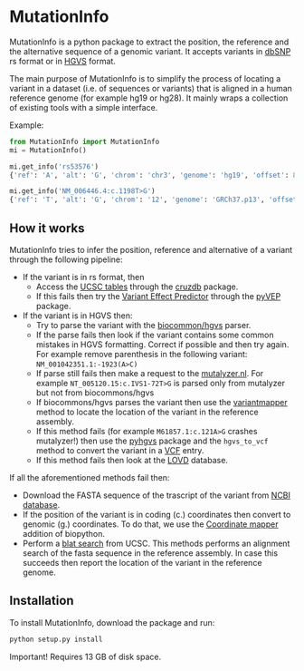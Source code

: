 # MutationInfo

MutationInfo is a python package to extract the position, the reference and the alternative sequence of a genomic variant. It accepts variants in [dbSNP](http://www.ncbi.nlm.nih.gov/SNP/) rs format or in [HGVS](http://www.hgvs.org/mutnomen/) format. 

The main purpose of MutationInfo is to simplify the process of locating a variant in a dataset (i.e. of sequences or variants) that is aligned in a human reference genome (for example hg19 or hg28). It mainly wraps a collection of existing tools with a simple interface.

Example:
```python
from MutationInfo import MutationInfo
mi = MutationInfo()

mi.get_info('rs53576')
{'ref': 'A', 'alt': 'G', 'chrom': 'chr3', 'genome': 'hg19', 'offset': 8804371L}

mi.get_info('NM_006446.4:c.1198T>G')
{'ref': 'T', 'alt': 'G', 'chrom': '12', 'genome': 'GRCh37.p13', 'offset': 21355487}
```

## How it works 

MutationInfo tries to infer the position, reference and alternative of a variant through the following pipeline:

* If the variant is in rs format, then 
    * Access the [UCSC tables](https://genome.ucsc.edu/cgi-bin/hgTables) through the [cruzdb](https://pypi.python.org/pypi/cruzdb) package. 
    * If this fails then try the [Variant Effect Predictor](http://asia.ensembl.org/Tools/VEP) through the [pyVEP](https://github.com/kantale/pyVEP) package.
* If the variant is in HGVS then:
    * Try to parse the variant with the [biocommon/hgvs](https://bitbucket.org/biocommons/hgvs) parser. 
    * If the parse fails then look if the variant contains some common mistakes in HGVS formatting. Correct if possible and then try again. For example remove parenthesis in the following variant: `NM_001042351.1:-1923(A>C)`
    * If parse still fails then make a request to the [mutalyzer.nl](https://mutalyzer.nl/). For example `NT_005120.15:c.IVS1-72T>G` is parsed only from mutalyzer but not from biocommons/hgvs
    * If biocommons/hgvs parses the variant then use the [variantmapper](http://hgvs.readthedocs.org/en/latest/examples/manuscript-example.html#project-genomic-variant-to-a-new-transcript) method to locate the location of the variant in the reference assembly.
    * If this method fails (for example `M61857.1:c.121A>G` crashes mutalyzer!) then use the [pyhgvs](https://github.com/counsyl/hgvs) package and the `hgvs_to_vcf` method to convert the variant in a [VCF](https://en.wikipedia.org/wiki/Variant_Call_Format) entry.
    * If this method fails then look at the [LOVD](http://www.lovd.nl/3.0/home) database.

If all the aforementioned methods fail then: 

* Download the FASTA sequence of the trascript of the variant from [NCBI database](http://www.ncbi.nlm.nih.gov/nuccore).
* If the position of the variant is in coding (c.) coordinates then convert to genomic (g.) coordinates. To do that, we use the [Coordinate mapper](https://github.com/lennax/biopython/tree/f_loc5/Bio/SeqUtils/Mapper) addition of biopython.
* Perform a [blat search](https://genome.ucsc.edu/cgi-bin/hgBlat?command=start) from UCSC. This methods performs an alignment search of the fasta sequence in the reference assembly. In case this succeeds then report the location of the variant in the reference genome. 

## Installation 
To install MutationInfo, download the package and run:
```bash
python setup.py install
```
Important! Requires 13 GB of disk space.

